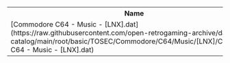 <table>
<tr><th>Name</th><th>Size</th></tr>
<tr><td>
[Commodore C64 - Music - [LNX].dat](https://raw.githubusercontent.com/open-retrogaming-archive/dat-catalog/main/root/basic/TOSEC/Commodore/C64/Music/[LNX]/Commodore C64 - Music - [LNX].dat)
</td><td>45223</td></tr>
</table>
